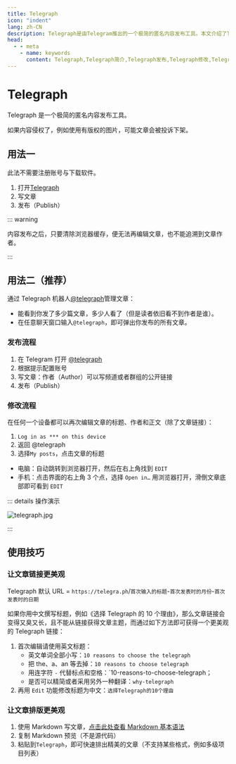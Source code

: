 ```yaml
---
title: Telegraph
icon: "indent"
lang: zh-CN
description: Telegraph是由Telegram推出的一个极简的匿名内容发布工具。本文介绍了Telegraph的几种使用方法，希望能够帮助到您。访问TGwiki - Telegram知识库，了解更多Telegram使用技巧。
head:
  - - meta
    - name: keywords
      content: Telegraph,Telegraph简介,Telegraph发布,Telegraph修改,Telegraph排版,Telegraph发布文章,Telegraph修改文章,Telegraph使用方法,Telegrah使用技巧,Telegram功能, TGwiki, Telegram知识库
---
```


# Telegraph

Telegraph 是一个极简的匿名内容发布工具。

如果内容侵权了，例如使用有版权的图片，可能文章会被投诉下架。

## 用法一

此法不需要注册账号与下载软件。

1. 打开[Telegraph](https://telegra.ph/)
2. 写文章
3. 发布（Publish）

::: warning

内容发布之后，只要清除浏览器缓存，便无法再编辑文章，也不能追溯到文章作者。

:::

## 用法二（推荐）

通过 Telegraph 机器人[@telegraph](https://t.me/telegraph)管理文章：

- 能看到你发了多少篇文章，多少人看了（但是读者依旧看不到作者是谁）。
- 在任意聊天窗口输入`@telegraph`，即可弹出你发布的所有文章。

### 发布流程

1. 在 Telegram 打开 [@telegraph](https://t.me/telegraph)
2. 根据提示配置账号
3. 写文章：作者（Author）可以写频道或者群组的公开链接
4. 发布（Publish）

### 修改流程

在任何一个设备都可以再次编辑文章的标题、作者和正文（除了文章链接）：

1. `Log in as *** on this device`
2. 返回 @telegraph
3. 选择`My posts`，点击文章的标题

- 电脑：自动跳转到浏览器打开，然后在右上角找到 `EDIT`
- 手机：点击界面的右上角 3 个点，选择 `Open in…` 用浏览器打开，滑倒文章底部即可看到 `EDIT`

::: details 操作演示

![telegraph.jpg](https://s2.loli.net/2024/01/27/5K3RqDXf4YhlGS8.jpg)

:::

## 使用技巧

### 让文章链接更美观

Telegraph 默认 URL = `https://telegra.ph`/`首次输入的标题`-`首次发表时的月份`-`首次发表时的日期`

如果你用中文撰写标题，例如《选择 Telegraph 的 10 个理由》，那么文章链接会变得又臭又长，且不能从链接获得文章主题，而通过如下方法即可获得一个更美观的 Telegraph 链接：

1. 首次编辑请使用英文标题：
   - 英文单词全部小写：`10 reasons to choose the telegraph`
   - 把 the、a、an 等去掉：`10 reasons to choose telegraph`
   - 用连字符 `-` 代替标点和空格：`10-reasons-to-choose-telegraph；
   - 是否可以精简或者采用另外一种翻译：`why-telegraph`
2. 再用 `Edit` 功能修改标题为中文：`选择Telegraph的10个理由`

### 让文章排版更美观

1. 使用 Markdown 写文章，[点击此处查看 Markdown 基本语法](https://markdown.com.cn/basic-syntax/)
2. 复制 Markdown 预览（不是源代码）
3. 粘贴到`Telegraph`，即可快速排出精美的文章（不支持某些格式，例如多级项目列表）
